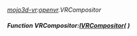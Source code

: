 _[mojo3d-vr](../../modules/mojo3d-vr/mojo3d-vr-module.md):[openvr](openvr:).VRCompositor_
##### Function VRCompositor:[IVRCompositor](../../modules/mojo3d-vr/openvr-ivrcompositor.md)(  )
